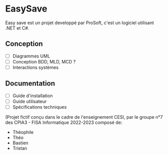 # EasySave

Easy save est un projet developpé par ProSoft, c'est un logiciel utilisant .NET et C#. 

## Conception

- [ ] Diagrammes UML
- [ ] Conception BDD, MLD, MCD ?
- [ ] Interactions systèmes

## Documentation

- [ ] Guide d'installation
- [ ] Guide utilisateur
- [ ] Spécifications techniques

(Projet fictif conçu dans le cadre de l'enseignement CESI, par le groupe n°7 des CPIA3 - FISA Informatique 2022-2023 composé de:
 - Théophile
 - Théo
 - Bastien
 - Tristan
